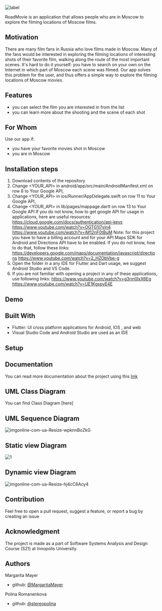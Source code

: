 ![label](https://user-images.githubusercontent.com/69847456/136664962-307bb12a-6be0-4651-8317-773ef1357bb5.jpg)

RoadMovie is an application that allows people who are in Moscow to explore the filming locations of Moscow films.

## Motivation
There are many film fans in Russia who love films made in Moscow. Many of the fans would be interested in exploring the filming locations of interesting shots of their favorite film, walking along the route of the most important scenes. It's hard to do it yourself: you have to search on your own on the Internet in which part of Moscow each scene was filmed. Our app solves this problem for the user, and thus offers a simple way to explore the filming locations of Moscow movies.

## Features
-   you can select the film you are interested in from the list
-   you can learn more about the shooting and the scene of each shot

## For Whom
Use our app if:
-   you have your favorite movies shot in Moscow
-   you are in Moscow

## Installation steps
1. Download contents of the repository
2. Change <YOUR_API> in android/app/src/main/AndroidManifest.xml on row 8 to Your Google API, 
3. Change <YOUR_API> in ios/Runner/AppDelegate.swift on row 11 to Your Google API, 
4. Change <YOUR_API> in lib/pages/mappage.dartt on row 13 to Your Google API
If you do not know, how to get google API for usage in applications, here are useful resources:
https://cloud.google.com/docs/authentication/api-keys
https://www.youtube.com/watch?v=OGTG1l7yin4
https://www.youtube.com/watch?v=iM12nF0tBuM
Note: for this project you have to have a billing account and for your API Maps SDK for Android and Directions API have to be enabled. 
If you do not know, how to do that, follow these links:
https://developers.google.com/maps/documentation/javascript/directions
https://www.youtube.com/watch?v=2_HZObVbe-g
5. Open the folder in a any IDE for Flutter and Dart usage, we suggest Android Studio and VS Code.
6. If you are not familiar with opening a project in any of these applications, use following links:
https://www.youtube.com/watch?v=g3rm0lxX6Eg
https://www.youtube.com/watch?v=UE1KgspvE4E


## Demo 

## Built With
-   Flutter: UI cross platform applications for Android, IOS , and web
-   Visual Studio Code and Android Studio are used as an IDE

## Setup

## Documentation
You can read more documentation about the project using this [link](https://github.com/MargaritaMayer/RoadMovie/blob/main/RoadMovie.pdf)

## UML Class Diagram
You can find Class Diagram [here]

## UML Sequence Diagram
![imgonline-com-ua-Resize-wpknnBoZkG](https://user-images.githubusercontent.com/69847456/136694708-9726ecc1-10f6-4639-965a-c910d872d99a.jpg)

## Static view Diagram
![1](https://user-images.githubusercontent.com/69847456/136613803-9edded63-893b-4862-ba57-51f54cb8cf21.png)
## Dynamic view Diagram
![imgonline-com-ua-Resize-hj4cC6Acy4](https://user-images.githubusercontent.com/69847456/136694755-5caf3a96-6edd-4149-97c5-367262c7e077.jpg)

## Contribution
Feel free to open a pull request, suggest a feature, or report a bug by creating an issue

## Acknowledgment

The project is made as a part of Software Systems Analysis and Design Course (S21) at Innopolis University.

## Authors

Margarita Mayer

-   github: [@MargaritaMayer](https://github.com/MargaritaMayer)

Polina Romanenkova

-   github: [@stereopolina](https://github.com/stereopolina)
